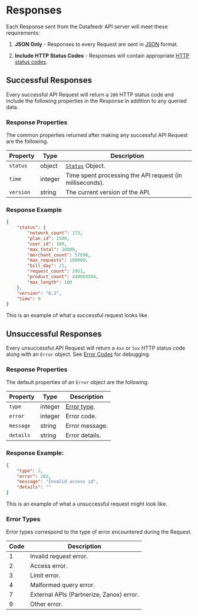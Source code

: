 # Responses

Each Response sent from the Datafeedr API server will meet these requirements:

1. **JSON Only** - Responses to every Request are sent in [JSON](https://en.wikipedia.org/wiki/JSON) format.

1. **Include HTTP Status Codes** - Responses will contain appropriate [HTTP status codes](https://en.wikipedia.org/wiki/List_of_HTTP_status_codes).


## Successful Responses

Every successful API Request will return a `200` HTTP status code and include the following properties in the Response in addition to any queried data.

### Response Properties

The common properties returned after making any successful API Request are the following.

Property | Type | Description
---|---|---
`status` | object | [`Status`](#status-properties) Object.
`time` | integer | Time spent processing the API request (in milliseconds).
`version` | string | The current version of the API.

### Response Example

```json
{
    "status": {
        "network_count": 173,
        "plan_id": 1500,
        "user_id": 100,
        "max_total": 10000,
        "merchant_count": 57898,
        "max_requests": 100000,
        "bill_day": 21,
        "request_count": 2951,
        "product_count": 449069504,
        "max_length": 100
    },
    "version": "0.2",
    "time": 0
}
```

This is an example of what a successful request looks like.


## Unsuccessful Responses

Every unsuccessful API Request will return a `4xx` or `5xx` HTTP status code along with an `Error` object. See [Error Codes](#error-codes) for debugging.

### Response Properties

The default properties of an `Error` object are the following.

Property | Type| Description
---|---|---
`type` | integer| [Error type](#error-types).
`error` | integer | Error code.
`message` | string | Error message.
`details`| string | Error details.


### Response Example:

```json
{
	"type": 2,
	"error": 202,
	"message": "Invalid access id",
	"details": ""
}
```

This is an example of what a unsuccessful request might look like.


### Error Types

Error types correspond to the type of error encountered during the Request.

Code | Description
---|---
1 | Invalid request error.
2 | Access error.
3 | Limit error.
4 | Malformed query error.
7 | External APIs (Partnerize, Zanox) error.
9 | Other error.
